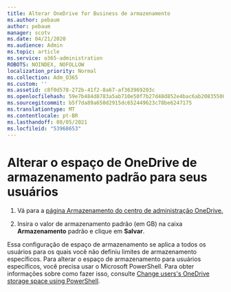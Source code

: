 ```yaml
---
title: Alterar OneDrive for Business de armazenamento
ms.author: pebaum
author: pebaum
manager: scotv
ms.date: 04/21/2020
ms.audience: Admin
ms.topic: article
ms.service: o365-administration
ROBOTS: NOINDEX, NOFOLLOW
localization_priority: Normal
ms.collection: Adm_O365
ms.custom: ''
ms.assetid: c8f0d578-272b-41f2-8a67-af363969203c
ms.openlocfilehash: 59e7b484d8783a5ab710e50f7b27d48d852e4bac6ab208355005671621461ce4
ms.sourcegitcommit: b5f7da89a650d2915dc652449623c78be6247175
ms.translationtype: MT
ms.contentlocale: pt-BR
ms.lasthandoff: 08/05/2021
ms.locfileid: "53968653"
---
```

# <a name="change-the-default-onedrive-storage-space-for-your-users"></a>Alterar o espaço de OneDrive de armazenamento padrão para seus usuários

1. Vá para a [página Armazenamento do centro de administração OneDrive.](https://admin.onedrive.com/?v=StorageSettings)
    
2. Insira o valor de armazenamento padrão (em GB) na caixa **Armazenamento** padrão e clique em **Salvar**.
    
Essa configuração de espaço de armazenamento se aplica a todos os usuários para os quais você não definiu limites de armazenamento específicos. Para alterar o espaço de armazenamento para usuários específicos, você precisa usar o Microsoft PowerShell. Para obter informações sobre como fazer isso, consulte [Change users's OneDrive storage space using PowerShell](https://go.microsoft.com/fwlink/?linkid=866402).
  

